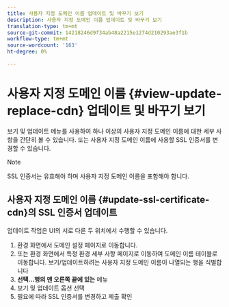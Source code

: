 ```yaml
---
title: 사용자 지정 도메인 이름 업데이트 및 바꾸기 보기
description: 사용자 지정 도메인 이름 업데이트 및 바꾸기 보기
translation-type: tm+mt
source-git-commit: 14218246d9f34ab48a2215e1274d210293ae3f1b
workflow-type: tm+mt
source-wordcount: '163'
ht-degree: 0%

---
```



# 사용자 지정 도메인 이름 {#view-update-replace-cdn} 업데이트 및 바꾸기 보기

보기 및 업데이트 메뉴를 사용하여 하나 이상의 사용자 지정 도메인 이름에 대한 세부 사항을 간단히 볼 수 있습니다.
또는 사용자 지정 도메인 이름에 사용할 SSL 인증서를 변경할 수 있습니다.

>[!NOTE]
>SSL 인증서는 유효해야 하며 사용자 지정 도메인 이름을 포함해야 합니다.

## 사용자 지정 도메인 이름 {#update-ssl-certificate-cdn}의 SSL 인증서 업데이트

업데이트 작업은 UI의 서로 다른 두 위치에서 수행할 수 있습니다.

1. 환경 화면에서 도메인 설정 페이지로 이동합니다.
1. 또는 환경 화면에서 특정 환경 세부 사항 페이지로 이동하여 도메인 이름 테이블로 이동합니다.
보기/업데이트하려는 사용자 지정 도메인 이름이 나열되는 행을 식별합니다
1. **선택...행의 맨 오른쪽 끝에 있는** 메뉴
1. 보기 및 업데이트 옵션 선택
1. 필요에 따라 SSL 인증서를 변경하고 제출 확인

